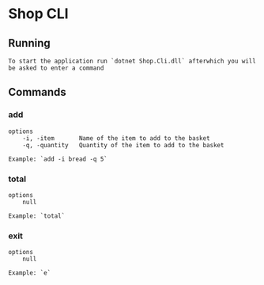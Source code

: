 # Shop CLI

## Running
    To start the application run `dotnet Shop.Cli.dll` afterwhich you will be asked to enter a command

## Commands

### add
    options
        -i, -item       Name of the item to add to the basket
        -q, -quantity   Quantity of the item to add to the basket

    Example: `add -i bread -q 5`

### total
    options
        null
    
    Example: `total`

### exit
    options
        null
        
    Example: `e`

